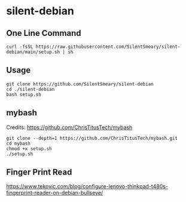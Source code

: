 # silent-debian
## One Line Command
```
curl -fsSL https://raw.githubusercontent.com/SilentSmeary/silent-debian/main/setup.sh | sh
```
## Usage
```
git clone https://github.com/SilentSmeary/silent-debian
cd ./silent-debian
bash setup.sh
```
## mybash
Credits: https://github.com/ChrisTitusTech/mybash
```
git clone --depth=1 https://github.com/ChrisTitusTech/mybash.git
cd mybash
chmod +x setup.sh
./setup.sh
```

## Finger Print Read
https://www.tekovic.com/blog/configure-lenovo-thinkpad-t480s-fingerprint-reader-on-debian-bullseye/
